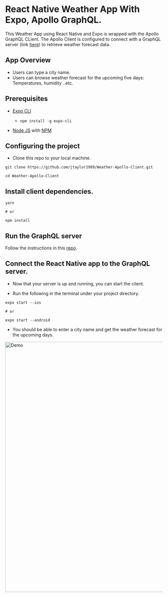 # React Native Weather App With Expo, Apollo GraphQL.

This Weather App using React Native and Expo is wrapped with the Apollo GraphQL CLient. 
The Apollo Client is configured to connect with a GraphQL server (link [here](https://github.com/jtaylor1989/GraphQL-Server)) to retrieve weather forecast data.


## App Overview

* Users can type a city name.
* Users can browse weather forecast for the upcoming five days: Temperatures, humidity ..etc.

## Prerequisites

* [Expo CLI](https://docs.expo.io/versions/latest/workflow/expo-cli/)
  * `npm install -g expo-cli`
  
* [Node JS](https://nodejs.org/en/download/) with [NPM](https://docs.npmjs.com/downloading-and-installing-node-js-and-npm)

## Configuring the project

* Clone this repo to your local machine.

```
git clone https://github.com/jtaylor1989/Weather-Apollo-Client.git

cd Weather-Apollo-Client
```


## Install client dependencies.

```
yarn

# or

npm install
```

## Run the GraphQL server

Follow the instructions in this [repo](https://github.com/jtaylor1989/GraphQL-Server).

## Connect the React Native app to the GraphQL server.

* Now that your server is up and running, you can start the client.

* Run the following in the terminal under your project directory.

```
expo start --ios

# or

expo start --android
```

* You should be able to enter a city name and get the weather forecast for the upcoming days.

<img width="798" alt="Demo" src="https://user-images.githubusercontent.com/26605247/55568296-5ab17180-56f7-11e9-9dd5-d9330e02d3d8.png">


